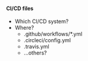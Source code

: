 #### CI/CD files

<ul>
    <li class="fragment">Which CI/CD system?</li>
    <li class="fragment">
        Where?
        <ul>
            <li>.github/workflows/*.yml</li>
            <li>.circleci/config.yml</li>
            <li>.travis.yml</li>
            <li>...others?</li>
        </ul>
    </li>
</ul>

<aside class="notes">
</aside>
